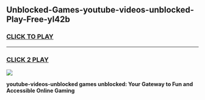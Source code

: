 
## Unblocked-Games-youtube-videos-unblocked-Play-Free-yl42b
<h3>
<a href="https://premium76.site?title=youtube-videos-unblocked&ref=23A">CLICK TO PLAY</a></h3>
<hr>

<h3>
<a href="https://premium76.site?title=youtube-videos-unblocked&ref=23A">CLICK 2 PLAY</a>
  
</h3>

<a href="https://premium76.site?title=youtube-videos-unblocked&ref=23A"><img src="https://clearcache.store/games.png"></a>


**youtube-videos-unblocked games unblocked: Your Gateway to Fun and Accessible Online Gaming**
